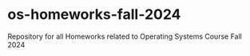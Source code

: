 # os-homeworks-fall-2024
Repository for all Homeworks related to Operating Systems Course Fall 2024
